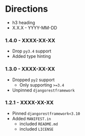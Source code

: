 # Directions

- h3 heading
- X.X.X - YYYY-MM-DD

### 1.4.0 - XXXX-XX-XX

- Drop `py3.4` support
- Added type hinting

### 1.3.0 - XXXX-XX-XX

- Dropped `py2` support
    - Only supporting `>=3.4`
- Unpinned `djangorestframework`

### 1.2.1 - XXXX-XX-XX

- Pinned `djangorestframework<3.10`
- Added `MANIFEST.in`
    - included `README.md`
    - included `LICENSE`
    